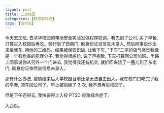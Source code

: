 ```yaml
---
layout: post
title: 三进校园
categories: [默写旧时光]
tags: [旧时光]
---
```


今天去加班, 去清华校园的电池安全实验室做程序联调。我先到了公司, 买了早餐, 打算进入校园后再吃。骑行到了西南门, 刷身份证说信息未录入, 然后同事说你出来坐我车, 用他的二维码。结果被保安识破, 让我下车, "下车"二字的语气感觉我像是一个有危害的犯罪分子, 我觉得很尴尬, 说了声抱歉, 下车打算回公司加班。半路上同事说你从另外一个门进去, 我觉得我还有机会, 就折回来饶了一圈儿到了东南门, 刷身份证依然说信息未录入。

那有什么办法, 疫情结束后大学校园目前还是无法自由出入。我在校门口吃完了我的早餐, 骑车回公司了。早上被拒绝了 3 次, 我不想再进校园了。

但是下午还得去, 我快要得上入校 PTSD 应激综合症了。

大西瓜。